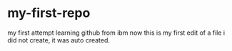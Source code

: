 # my-first-repo
my first attempt learning github from ibm 
now this is my first edit of a file i did not create, it was auto created.
